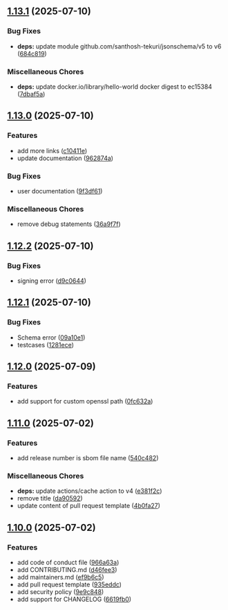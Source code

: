 ## [1.13.1](https://github.com/ibm-hyper-protect/contract-go/compare/v1.13.0...v1.13.1) (2025-07-10)

### Bug Fixes

* **deps:** update module github.com/santhosh-tekuri/jsonschema/v5 to v6 ([684c819](https://github.com/ibm-hyper-protect/contract-go/commit/684c81939a1dd48754902ca6ec1b2d57f8525719))

### Miscellaneous Chores

* **deps:** update docker.io/library/hello-world docker digest to ec15384 ([7dbaf5a](https://github.com/ibm-hyper-protect/contract-go/commit/7dbaf5a447ceef83d2e57a1b4c9fb8f25ca185b4))

## [1.13.0](https://github.com/ibm-hyper-protect/contract-go/compare/v1.12.2...v1.13.0) (2025-07-10)

### Features

* add more links ([c10411e](https://github.com/ibm-hyper-protect/contract-go/commit/c10411e54da225ebc96413a146e7b69a5a4d4560))
* update documentation ([962874a](https://github.com/ibm-hyper-protect/contract-go/commit/962874a0b6297ed0fddae86574555356564d6199))

### Bug Fixes

* user documentation ([9f3df61](https://github.com/ibm-hyper-protect/contract-go/commit/9f3df61312756f6265c9298642e6ab5014cc7be2))

### Miscellaneous Chores

* remove debug statements ([36a9f7f](https://github.com/ibm-hyper-protect/contract-go/commit/36a9f7fbbf281c53500f37d7d4a9a627a2fb00ad))

## [1.12.2](https://github.com/ibm-hyper-protect/contract-go/compare/v1.12.1...v1.12.2) (2025-07-10)

### Bug Fixes

* signing error ([d9c0644](https://github.com/ibm-hyper-protect/contract-go/commit/d9c064459252381e2b2bb7226046e6c16f5fa989))

## [1.12.1](https://github.com/ibm-hyper-protect/contract-go/compare/v1.12.0...v1.12.1) (2025-07-10)

### Bug Fixes

* Schema error ([09a10e1](https://github.com/ibm-hyper-protect/contract-go/commit/09a10e1a6b7582d7f7b5e046b7ffb1a664ed8884))
* testcases ([1281ece](https://github.com/ibm-hyper-protect/contract-go/commit/1281ece96b75a49d28556023c69ff6b3b1dc61e6))

## [1.12.0](https://github.com/ibm-hyper-protect/contract-go/compare/v1.11.0...v1.12.0) (2025-07-09)

### Features

* add support for custom openssl path ([0fc632a](https://github.com/ibm-hyper-protect/contract-go/commit/0fc632adeb30ec2d48e90d2a7a1bb13c6f67e936))

## [1.11.0](https://github.com/ibm-hyper-protect/contract-go/compare/v1.10.0...v1.11.0) (2025-07-02)

### Features

* add release number is sbom file name ([540c482](https://github.com/ibm-hyper-protect/contract-go/commit/540c4829781798db4c31c83b040df146c5c5f82a))

### Miscellaneous Chores

* **deps:** update actions/cache action to v4 ([e381f2c](https://github.com/ibm-hyper-protect/contract-go/commit/e381f2c088359c41b55e2dd42963b597b933e63c))
* remove title ([da90592](https://github.com/ibm-hyper-protect/contract-go/commit/da90592bdbef67b557386a1d286941720549aee8))
* update content of pull request template ([4b0fa27](https://github.com/ibm-hyper-protect/contract-go/commit/4b0fa271ea363c5b8c3876119a96a44fd4a55b06))

## [1.10.0](https://github.com/ibm-hyper-protect/contract-go/compare/v1.9.1...v1.10.0) (2025-07-02)

### Features

* add code of conduct file ([966a63a](https://github.com/ibm-hyper-protect/contract-go/commit/966a63a754b544f42c855f85128066a93f0562fb))
* add CONTRIBUTING.md ([d46fee3](https://github.com/ibm-hyper-protect/contract-go/commit/d46fee3aa2d38abc903905f1340ab17c1ef8c110))
* add maintainers.md ([ef9b6c5](https://github.com/ibm-hyper-protect/contract-go/commit/ef9b6c56c2e087328539e15d73ae22fdade7684a))
* add pull request template ([935eddc](https://github.com/ibm-hyper-protect/contract-go/commit/935eddc5c6c9e7851159509e49e2019686dbe611))
* add security policy ([9e9c848](https://github.com/ibm-hyper-protect/contract-go/commit/9e9c848fbb66b10aeafb90ca3b44a1a866720044))
* add support for CHANGELOG ([6619fb0](https://github.com/ibm-hyper-protect/contract-go/commit/6619fb0d38cc6a855c38400f5e3dae53dcdb66b1))
